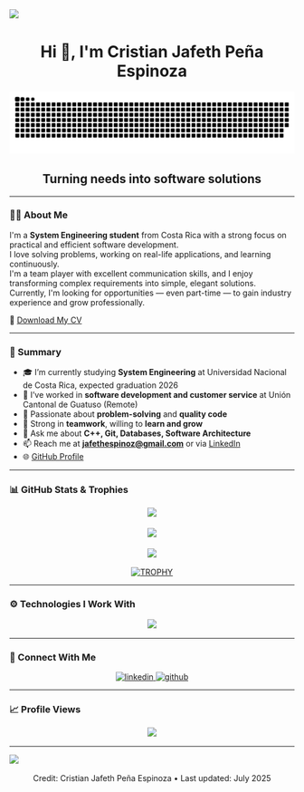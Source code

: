 <!--horizontal divider(gradiant)-->
<img src="https://user-images.githubusercontent.com/73097560/115834477-dbab4500-a447-11eb-908a-139a6edaec5c.gif">

<h1 align="center">Hi 👋, I'm Cristian Jafeth Peña Espinoza</h1>

<div align="center">
  <img src="https://github.com/1999AZZAR/1999AZZAR/blob/readme/resources/img/grid-snake.svg" alt="snake" />
</div>

<h2 align="center">Turning needs into software solutions</h2>

---

### 👨‍💻 About Me

I'm a **System Engineering student** from Costa Rica with a strong focus on practical and efficient software development.  
I love solving problems, working on real-life applications, and learning continuously.  
I'm a team player with excellent communication skills, and I enjoy transforming complex requirements into simple, elegant solutions.  
Currently, I'm looking for opportunities — even part-time — to gain industry experience and grow professionally.

📄 [Download My CV](https://github.com/Jafeth1110/Jafeth1110/raw/main/Cristian_Jafeth_Peña_Espinoza_Curriculum.pdf)

---

### 📘 Summary

- 🎓 I’m currently studying **System Engineering** at Universidad Nacional de Costa Rica, expected graduation 2026  
- 💼 I’ve worked in **software development and customer service** at Unión Cantonal de Guatuso (Remote)  
- 🧠 Passionate about **problem-solving** and **quality code**  
- 🤝 Strong in **teamwork**, willing to **learn and grow**  
- 💬 Ask me about **C++, Git, Databases, Software Architecture**  
- 📫 Reach me at **jafethespinoz@gmail.com** or via [LinkedIn](https://www.linkedin.com/in/cristian-jafeth-pe%C3%B1a-espinoza-75ba78292/)  
- 🌐 [GitHub Profile](https://github.com/Jafeth1110)

---

### 📊 GitHub Stats & Trophies

<p align="center">
  <img src="https://github-readme-stats.vercel.app/api?username=Jafeth1110&theme=dark&show_icons=true&count_private=true" />
  <br><br>
  <img src="https://github-readme-streak-stats.herokuapp.com/?user=Jafeth1110&theme=dark&hide_border=false" />
  <br><br>
  <img src="https://github-readme-stats.anuraghazra1.vercel.app/api/top-langs/?username=Jafeth1110&theme=dark&hide_border=false&no-bg=true&no-frame=true&langs_count=10"/>
</p>

<div align="center">
  <a href="https://github.com/ryo-ma/github-profile-trophy">
    <img width="84%" src="https://github-profile-trophy.vercel.app/?username=Jafeth1110&theme=radical&row=1&column=7&margin-h=15&margin-w=5&no-bg=true" alt="TROPHY" />
  </a>
</div>

---

### ⚙️ Technologies I Work With

<p align="center">
  <a href="https://skillicons.dev">
    <img src="https://skillicons.dev/icons?i=cpp,git,mysql,linux,vscode,html,css,js,react,nodejs,py,postman" />
  </a>
</p>

---

### 🤝 Connect With Me

<p align="center">
  <a href="https://www.linkedin.com/in/cristian-jafeth-pe%C3%B1a-espinoza-75ba78292/" target="blank">
    <img src="https://user-images.githubusercontent.com/88904952/234979284-68c11d7f-1acc-4f0c-ac78-044e1037d7b0.png" alt="linkedin" height="50" width="50" />
  </a>
  <a href="https://github.com/Jafeth1110" target="blank">
    <img src="https://user-images.githubusercontent.com/88904952/234982627-019fd336-6248-453c-9b05-97c13fd1d207.png" alt="github" height="50" width="50" />
  </a>
</p>

---

### 📈 Profile Views

<div align="center">
  <img src="https://visitcount.itsvg.in/api?id=Jafeth1110&icon=3&color=6" />
</div>

---

<img src="https://user-images.githubusercontent.com/73097560/115834477-dbab4500-a447-11eb-908a-139a6edaec5c.gif">

<p align="center">Credit: Cristian Jafeth Peña Espinoza • Last updated: July 2025</p>
